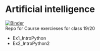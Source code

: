 # Artificial intelligence
[![Binder](https://mybinder.org/badge_logo.svg)](https://mybinder.org/v2/gh/1vanjordanov/ai_ex/master)<br>
Repo for Course exercieses for class 19/20 
- Ex1_IntroPython
- Ex2_IntroPython2


